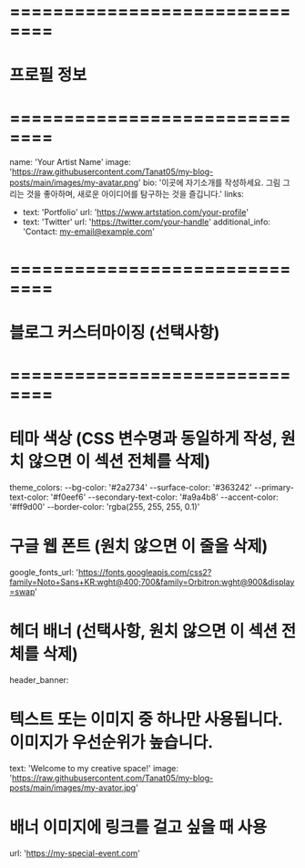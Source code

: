 # ==============================
# 프로필 정보
# ==============================
name: 'Your Artist Name'
image: 'https://raw.githubusercontent.com/Tanat05/my-blog-posts/main/images/my-avatar.png'
bio: '이곳에 자기소개를 작성하세요. 그림 그리는 것을 좋아하며, 새로운 아이디어를 탐구하는 것을 즐깁니다.'
links:
  - text: 'Portfolio'
    url: 'https://www.artstation.com/your-profile'
  - text: 'Twitter'
    url: 'https://twitter.com/your-handle'
additional_info: 'Contact: my-email@example.com'

# ==============================
# 블로그 커스터마이징 (선택사항)
# ==============================
# 테마 색상 (CSS 변수명과 동일하게 작성, 원치 않으면 이 섹션 전체를 삭제)
theme_colors:
  --bg-color: '#2a2734'
  --surface-color: '#363242'
  --primary-text-color: '#f0eef6'
  --secondary-text-color: '#a9a4b8'
  --accent-color: '#ff9d00'
  --border-color: 'rgba(255, 255, 255, 0.1)'

# 구글 웹 폰트 (원치 않으면 이 줄을 삭제)
google_fonts_url: 'https://fonts.googleapis.com/css2?family=Noto+Sans+KR:wght@400;700&family=Orbitron:wght@900&display=swap'

# 헤더 배너 (선택사항, 원치 않으면 이 섹션 전체를 삭제)
header_banner:
  # 텍스트 또는 이미지 중 하나만 사용됩니다. 이미지가 우선순위가 높습니다.
  text: 'Welcome to my creative space!'
  image: 'https://raw.githubusercontent.com/Tanat05/my-blog-posts/main/images/my-avator.jpg'
  # 배너 이미지에 링크를 걸고 싶을 때 사용
  url: 'https://my-special-event.com'

